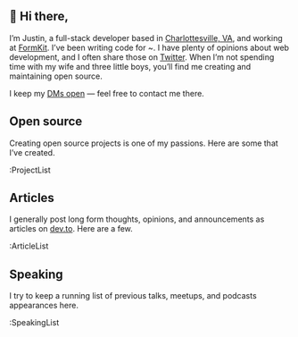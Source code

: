 ## 👋 Hi there,

I’m Justin, a full-stack developer based in [Charlottesville, VA](https://www.visitcharlottesville.org/), and working at [FormKit](https://formkit.com). I’ve been writing code for ~<year-count></year-count>. I have plenty of opinions about web development, and I often share those on [Twitter](https://twitter.com/intent/user?screen_name=jpschroeder). When I’m not spending time with my wife and three little boys, you’ll find me creating and maintaining open&nbsp;source.

I keep my [DMs open](https://twitter.com/messages/compose?recipient_id=12008842) — feel free to contact me&nbsp;there.

## Open source

Creating open source projects is one of my passions. Here are some that I’ve&nbsp;created.

:ProjectList

## Articles

I generally post long form thoughts, opinions, and announcements as articles on [dev.to](https://dev.to/dashboard). Here are a&nbsp;few.

:ArticleList

## Speaking

I try to keep a running list of previous talks, meetups, and podcasts appearances&nbsp;here.

:SpeakingList
